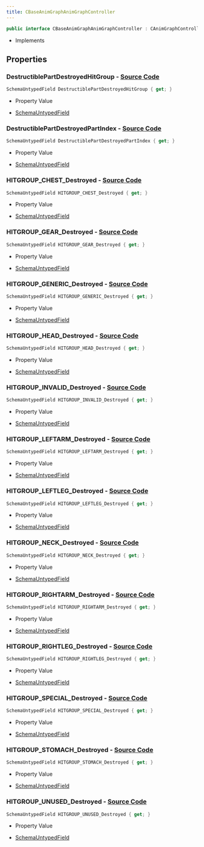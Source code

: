 ```yaml
---
title: CBaseAnimGraphAnimGraphController
---
```


```csharp
public interface CBaseAnimGraphAnimGraphController : CAnimGraphControllerBase, ISchemaClass<CAnimGraphControllerBase>, ISchemaClass<CBaseAnimGraphAnimGraphController>, ISchemaField, ISchemaClass, INativeHandle
```

- Implements

## Properties

### **DestructiblePartDestroyedHitGroup** - [Source Code](https://github.com/swiftly-solution/swiftlys2/blob/main/managed/src/SwiftlyS2.Generated/Schemas/Interfaces/CBaseAnimGraphAnimGraphController.cs#L17)

```csharp
SchemaUntypedField DestructiblePartDestroyedHitGroup { get; }
```

- Property Value

- [SchemaUntypedField](/docs/api/shared/schemas/schemauntypedfield)

### **DestructiblePartDestroyedPartIndex** - [Source Code](https://github.com/swiftly-solution/swiftlys2/blob/main/managed/src/SwiftlyS2.Generated/Schemas/Interfaces/CBaseAnimGraphAnimGraphController.cs#L20)

```csharp
SchemaUntypedField DestructiblePartDestroyedPartIndex { get; }
```

- Property Value

- [SchemaUntypedField](/docs/api/shared/schemas/schemauntypedfield)

### **HITGROUP_CHEST_Destroyed** - [Source Code](https://github.com/swiftly-solution/swiftlys2/blob/main/managed/src/SwiftlyS2.Generated/Schemas/Interfaces/CBaseAnimGraphAnimGraphController.cs#L32)

```csharp
SchemaUntypedField HITGROUP_CHEST_Destroyed { get; }
```

- Property Value

- [SchemaUntypedField](/docs/api/shared/schemas/schemauntypedfield)

### **HITGROUP_GEAR_Destroyed** - [Source Code](https://github.com/swiftly-solution/swiftlys2/blob/main/managed/src/SwiftlyS2.Generated/Schemas/Interfaces/CBaseAnimGraphAnimGraphController.cs#L56)

```csharp
SchemaUntypedField HITGROUP_GEAR_Destroyed { get; }
```

- Property Value

- [SchemaUntypedField](/docs/api/shared/schemas/schemauntypedfield)

### **HITGROUP_GENERIC_Destroyed** - [Source Code](https://github.com/swiftly-solution/swiftlys2/blob/main/managed/src/SwiftlyS2.Generated/Schemas/Interfaces/CBaseAnimGraphAnimGraphController.cs#L26)

```csharp
SchemaUntypedField HITGROUP_GENERIC_Destroyed { get; }
```

- Property Value

- [SchemaUntypedField](/docs/api/shared/schemas/schemauntypedfield)

### **HITGROUP_HEAD_Destroyed** - [Source Code](https://github.com/swiftly-solution/swiftlys2/blob/main/managed/src/SwiftlyS2.Generated/Schemas/Interfaces/CBaseAnimGraphAnimGraphController.cs#L29)

```csharp
SchemaUntypedField HITGROUP_HEAD_Destroyed { get; }
```

- Property Value

- [SchemaUntypedField](/docs/api/shared/schemas/schemauntypedfield)

### **HITGROUP_INVALID_Destroyed** - [Source Code](https://github.com/swiftly-solution/swiftlys2/blob/main/managed/src/SwiftlyS2.Generated/Schemas/Interfaces/CBaseAnimGraphAnimGraphController.cs#L23)

```csharp
SchemaUntypedField HITGROUP_INVALID_Destroyed { get; }
```

- Property Value

- [SchemaUntypedField](/docs/api/shared/schemas/schemauntypedfield)

### **HITGROUP_LEFTARM_Destroyed** - [Source Code](https://github.com/swiftly-solution/swiftlys2/blob/main/managed/src/SwiftlyS2.Generated/Schemas/Interfaces/CBaseAnimGraphAnimGraphController.cs#L38)

```csharp
SchemaUntypedField HITGROUP_LEFTARM_Destroyed { get; }
```

- Property Value

- [SchemaUntypedField](/docs/api/shared/schemas/schemauntypedfield)

### **HITGROUP_LEFTLEG_Destroyed** - [Source Code](https://github.com/swiftly-solution/swiftlys2/blob/main/managed/src/SwiftlyS2.Generated/Schemas/Interfaces/CBaseAnimGraphAnimGraphController.cs#L44)

```csharp
SchemaUntypedField HITGROUP_LEFTLEG_Destroyed { get; }
```

- Property Value

- [SchemaUntypedField](/docs/api/shared/schemas/schemauntypedfield)

### **HITGROUP_NECK_Destroyed** - [Source Code](https://github.com/swiftly-solution/swiftlys2/blob/main/managed/src/SwiftlyS2.Generated/Schemas/Interfaces/CBaseAnimGraphAnimGraphController.cs#L50)

```csharp
SchemaUntypedField HITGROUP_NECK_Destroyed { get; }
```

- Property Value

- [SchemaUntypedField](/docs/api/shared/schemas/schemauntypedfield)

### **HITGROUP_RIGHTARM_Destroyed** - [Source Code](https://github.com/swiftly-solution/swiftlys2/blob/main/managed/src/SwiftlyS2.Generated/Schemas/Interfaces/CBaseAnimGraphAnimGraphController.cs#L41)

```csharp
SchemaUntypedField HITGROUP_RIGHTARM_Destroyed { get; }
```

- Property Value

- [SchemaUntypedField](/docs/api/shared/schemas/schemauntypedfield)

### **HITGROUP_RIGHTLEG_Destroyed** - [Source Code](https://github.com/swiftly-solution/swiftlys2/blob/main/managed/src/SwiftlyS2.Generated/Schemas/Interfaces/CBaseAnimGraphAnimGraphController.cs#L47)

```csharp
SchemaUntypedField HITGROUP_RIGHTLEG_Destroyed { get; }
```

- Property Value

- [SchemaUntypedField](/docs/api/shared/schemas/schemauntypedfield)

### **HITGROUP_SPECIAL_Destroyed** - [Source Code](https://github.com/swiftly-solution/swiftlys2/blob/main/managed/src/SwiftlyS2.Generated/Schemas/Interfaces/CBaseAnimGraphAnimGraphController.cs#L59)

```csharp
SchemaUntypedField HITGROUP_SPECIAL_Destroyed { get; }
```

- Property Value

- [SchemaUntypedField](/docs/api/shared/schemas/schemauntypedfield)

### **HITGROUP_STOMACH_Destroyed** - [Source Code](https://github.com/swiftly-solution/swiftlys2/blob/main/managed/src/SwiftlyS2.Generated/Schemas/Interfaces/CBaseAnimGraphAnimGraphController.cs#L35)

```csharp
SchemaUntypedField HITGROUP_STOMACH_Destroyed { get; }
```

- Property Value

- [SchemaUntypedField](/docs/api/shared/schemas/schemauntypedfield)

### **HITGROUP_UNUSED_Destroyed** - [Source Code](https://github.com/swiftly-solution/swiftlys2/blob/main/managed/src/SwiftlyS2.Generated/Schemas/Interfaces/CBaseAnimGraphAnimGraphController.cs#L53)

```csharp
SchemaUntypedField HITGROUP_UNUSED_Destroyed { get; }
```

- Property Value

- [SchemaUntypedField](/docs/api/shared/schemas/schemauntypedfield)

